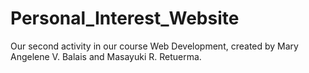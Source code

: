 # Personal_Interest_Website
Our second activity in our course Web Development, created by Mary Angelene V. Balais and Masayuki R. Retuerma.